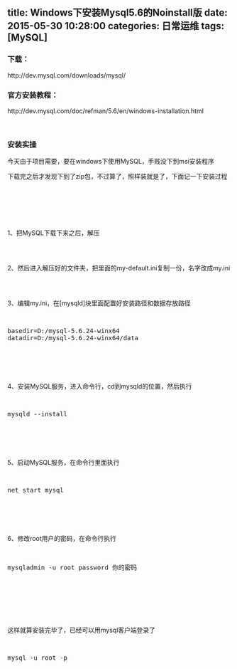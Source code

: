 title: Windows下安装Mysql5.6的Noinstall版
date: 2015-05-30 10:28:00
categories: 日常运维
tags: [MySQL]
---
<h3>
	下载：
</h3>
<p>
	http://dev.mysql.com/downloads/mysql/
</p>
<h3>
	官方安装教程：
</h3>
<p>
	http://dev.mysql.com/doc/refman/5.6/en/windows-installation.html
</p>
<p>
	<br />
</p>
<h3>
	安装实操
</h3>
<p>
	今天由于项目需要，要在windows下使用MySQL，手贱没下到msi安装程序
</p>
<p>
	下载完之后才发现下到了zip包，不过算了，照样装就是了，下面记一下安装过程
</p>
<p>
	<br />
</p>
<p>
	<!--more-->
</p>
<p>
	<br />
</p>
<p>
	<br />
</p>
<p>
	1、把MySQL下载下来之后，解压
</p>
<p>
	<img src="/images/tp_old/image/20150530/20150530055354_52519.png" alt="" /> 
</p>
<p>
	<br />
</p>
<p>
	2、然后进入解压好的文件夹，把里面的my-default.ini复制一份，名字改成my.ini
</p>
<p>
	<img src="/images/tp_old/image/20150530/20150530055652_82382.png" alt="" /> 
</p>
<p>
	<br />
</p>
<p>
	3、编辑my.ini，在[mysqld]块里面配置好安装路径和数据存放路径
</p>
<p>
	<br />
</p>
<pre class="brush:; toolbar:false;">basedir=D:/mysql-5.6.24-winx64
datadir=D:/mysql-5.6.24-winx64/data</pre>
<img src="/images/tp_old/image/20150530/20150530060027_31835.png" alt="" /> 
<p>
	<br />
</p>
<p>
	<br />
</p>
<p>
	4、安装MySQL服务，进入命令行，cd到mysqld的位置，然后执行
</p>
<p>
	<br />
</p>
<pre class="brush:; toolbar:false;">mysqld --install</pre>
<img src="/images/tp_old/image/20150530/20150530061349_28141.png" alt="" /> 
<p>
	<br />
</p>
<p>
	<br />
</p>
<p>
	5、启动MySQL服务，在命令行里面执行
</p>
<p>
	<br />
</p>
<pre class="brush:; toolbar:false;">net start mysql</pre>
<img src="/images/tp_old/image/20150530/20150530061931_25626.png" alt="" /> 
<p>
	<br />
</p>
<p>
	<br />
</p>
<p>
	6、修改root用户的密码，在命令行执行
</p>
<p>
	<br />
</p>
<pre class="brush:; toolbar:false;">mysqladmin -u root password 你的密码</pre>
<p>
	<br />
</p>
<p>
	<img src="/images/tp_old/image/20150530/20150530062453_93510.png" alt="" /> 
</p>
<p>
	<br />
</p>
<p>
	<br />
</p>
<p>
	这样就算安装完毕了，已经可以用mysql客户端登录了
</p>
<p>
	<br />
</p>
<pre class="brush:; toolbar:false;">mysql -u root -p</pre>
<img src="/images/tp_old/image/20150530/20150530062737_78963.png" alt="" /> 
<p>
	<br />
</p>